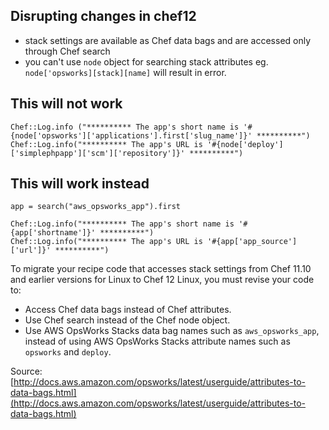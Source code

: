 Disrupting changes in chef12
-------

- stack settings are available as Chef data bags and are accessed only through Chef search
- you can't use `node` object for searching stack attributes eg. `node['opsworks][stack][name]` will result in error.

## This will not work
```
Chef::Log.info ("********** The app's short name is '#{node['opsworks']['applications'].first['slug_name']}' **********")
Chef::Log.info("********** The app's URL is '#{node['deploy']['simplephpapp']['scm']['repository']}' **********")
```


## This will work instead

```
app = search("aws_opsworks_app").first

Chef::Log.info("********** The app's short name is '#{app['shortname']}' **********")
Chef::Log.info("********** The app's URL is '#{app['app_source']['url']}' **********")
```

To migrate your recipe code that accesses stack settings from Chef 11.10 and earlier versions for Linux to Chef 12 Linux, you must revise your code to:

- Access Chef data bags instead of Chef attributes.
- Use Chef search instead of the Chef node object.
- Use AWS OpsWorks Stacks data bag names such as `aws_opsworks_app`, instead of using AWS OpsWorks Stacks attribute names such as `opsworks` and `deploy`.


Source: [http://docs.aws.amazon.com/opsworks/latest/userguide/attributes-to-data-bags.html](http://docs.aws.amazon.com/opsworks/latest/userguide/attributes-to-data-bags.html)
